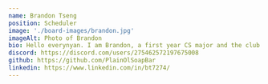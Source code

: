 ```yaml
---
name: Brandon Tseng
position: Scheduler
image: './board-images/brandon.jpg'
imageAlt: Photo of Brandon
bio: Hello everynyan. I am Brandon, a first year CS major and the club's Scheduler! I started learning Japanese towards the end of summer in 2023 because of Japanese music. Since then, I've been "very consistently" studying Japanese www. Some artists that I like are Kessoku Band, AKFG, Minami, TUYU, Hoshimachi Suisei, sakanaction, and Galileo Galilei! I also LOVEE Bocchi the Rock!!! At JLL, I hope to help provide a fun space for people to learn Japanese and share their passion for the language with others! ٩(^ᗜ^ )و 
discord: https://discord.com/users/275462572197675008
github: https://github.com/PlainOlSoapBar
linkedin: https://www.linkedin.com/in/bt7274/
---
```

